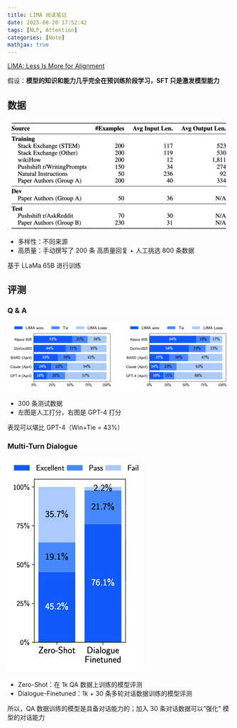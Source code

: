 ```yaml
---
title: LIMA 阅读笔记
date: 2025-08-20 17:52:42
tags: [NLP, Attention]
categories: [Note]
mathjax: true
---
```


[LIMA: Less Is More for Alignment](https://arxiv.org/abs/2305.11206)

<!-- more -->

假设：**模型的知识和能力几乎完全在预训练阶段学习，SFT 只是激发模型能力**

## 数据

![](https://raw.githubusercontent.com/wnma3mz/blog_posts/master/imgs/ChatGPT能力/image10.png)

- 多样性：不同来源
- 高质量：手动撰写了 200 条 高质量回复 + 人工挑选 800 条数据

基于 LLaMa 65B 进行训练



## 评测

### Q & A

![](https://raw.githubusercontent.com/wnma3mz/blog_posts/master/imgs/ChatGPT能力/image11.png)

- 300 条测试数据
- 左图是人工打分，右图是 GPT-4 打分

表现可以堪比 GPT-4（Win+Tie = 43%）

### Multi-Turn Dialogue

![](https://raw.githubusercontent.com/wnma3mz/blog_posts/master/imgs/ChatGPT能力/image12.png)

- Zero-Shot：在 1k QA 数据上训练的模型评测
- Dialogue-Finetuned：1k + 30 条多轮对话数据训练的模型评测


所以，QA 数据训练的模型是具备对话能力的；加入 30 条对话数据可以“强化” 模型的对话能力
